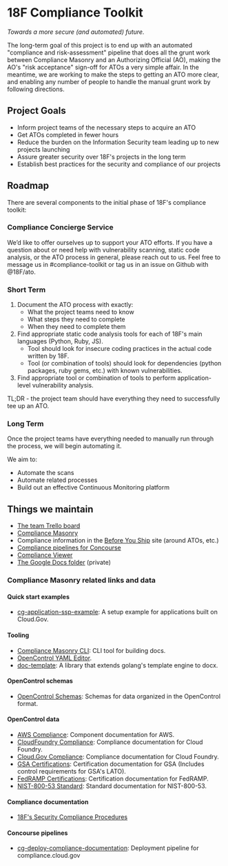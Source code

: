 # 18F Compliance Toolkit

_Towards a more secure (and automated) future._

The long-term goal of this project is to end up with an automated "compliance and risk-assessment" pipeline that does all the grunt work between Compliance Masonry and an Authorizing Official (AO), making the AO's "risk acceptance" sign-off for ATOs a very simple affair. In the meantime, we are working to make the steps to getting an ATO more clear, and enabling any number of people to handle the manual grunt work by following directions.

## Project Goals

* Inform project teams of the necessary steps to acquire an ATO
* Get ATOs completed in fewer hours
* Reduce the burden on the Information Security team leading up to new projects launching
* Assure greater security over 18F's projects in the long term
* Establish best practices for the security and compliance of our projects

## Roadmap

There are several components to the initial phase of 18F's compliance toolkit:

### Compliance Concierge Service

We’d like to offer ourselves up to support your ATO efforts. If you have a question about or need help with vulnerability scanning, static code analysis, or the ATO process in general, please reach out to us. Feel free to message us in #compliance-toolkit or tag us in an issue on Github with @18F/ato.

### Short Term

1. Document the ATO process with exactly:
    * What the project teams need to know
    * What steps they need to complete
    * When they need to complete them
1. Find appropriate static code analysis tools for each of 18F's main languages (Python, Ruby, JS).
    * Tool should look for insecure coding practices in the actual code written by 18F.
    * Tool (or combination of tools) should look for dependencies (python packages, ruby gems, etc.) with known vulnerabilities.
1. Find appropriate tool or combination of tools to perform application-level vulnerability analysis.

TL;DR - the project team should have everything they need to successfully tee up an ATO.

### Long Term
Once the project teams have everything needed to manually run through the process, we will begin automating it.

We aim to:
 * Automate the scans
 * Automate related processes
 * Build out an effective Continuous Monitoring platform 

## Things we maintain

* [The team Trello board](https://trello.com/b/QYPc32q1/compliance-toolkit)
* [Compliance Masonry](https://github.com/opencontrol/compliance-masonry)
* Compliance information in the [Before You Ship](https://pages.18f.gov/before-you-ship/) site (around ATOs, etc.)
* [Compliance pipelines for Concourse](https://github.com/18F/concourse-compliance-testing)
* [Compliance Viewer](https://github.com/18F/compliance-viewer)
* [The Google Docs folder](https://drive.google.com/a/gsa.gov/folderview?id=0B5fn0WMJaYDnTVctaUgzZm94bnc&usp=sharing) (private)

### Compliance Masonry related links and data

#### Quick start examples
- [cg-application-ssp-example](https://github.com/18F/cg-application-ssp-example): A setup example for applications built on Cloud.Gov.  

#### Tooling
- [Compliance Masonry CLI](https://github.com/opencontrol/compliance-masonry): CLI tool for building docs.  
- [OpenControl YAML Editor](https://github.com/opencontrol/OpenControl-YAML-editor).  
- [doc-template](https://github.com/opencontrol/doc-template): A library that extends golang's template engine to docx.  

#### OpenControl schemas
- [OpenControl Schemas](https://github.com/opencontrol/schemas): Schemas for data organized in the OpenControl format.  

#### OpenControl data  
- [AWS Compliance](https://github.com/opencontrol/aws-compliance): Component documentation for AWS.  
- [CloudFoundry Compliance](https://github.com/opencontrol/cf-compliance): Compliance documentation for Cloud Foundry.  
- [Cloud.Gov Compliance](https://github.com/18F/cg-compliance): Compliance documentation for Cloud Foundry.  
- [GSA Certifications](https://github.com/18F/GSA-Certifications): Certification documentation for GSA (Includes control requirements for GSA's LATO).  
- [FedRAMP Certifications](https://github.com/opencontrol/FedRAMP-Certifications): Certification documentation for FedRAMP.  
- [NIST-800-53 Standard](https://github.com/opencontrol/NIST-800-53-Standards): Standard documentation for NIST-800-53.  

#### Compliance documentation 
- [18F's Security Compliance Procedures](https://github.com/18F/compliance-docs)  

#### Concourse pipelines
- [cg-deploy-compliance-documentation](https://github.com/18F/cg-deploy-compliance-documentation): Deployment pipeline for compliance.cloud.gov  
